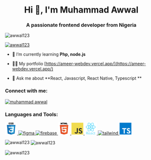 <h1 align="center">Hi 👋, I'm Muhammad Awwal</h1>
<h3 align="center">A passionate frontend developer from Nigeria</h3>

<p align="left"> <img src="https://komarev.com/ghpvc/?username=awwal123&label=Profile%20views&color=0e75b6&style=flat" alt="awwal123" /> </p>

<p align="left"> <a href="https://github.com/ryo-ma/github-profile-trophy"><img src="https://github-profile-trophy.vercel.app/?username=awwal123" alt="awwal123" /></a> </p>

- 🌱 I’m currently learning **Php, node.js**

- 👨‍💻 My portfolio [https://ameer-webdev.vercel.app/](https://ameer-webdev.vercel.app/)

- 💬 Ask me about **React, Javascript, React Native, Typescript **

<h3 align="left">Connect with me:</h3>
<p align="left">
<a href="https://linkedin.com/in/muhammad awwal" target="blank"><img align="center" src="https://raw.githubusercontent.com/rahuldkjain/github-profile-readme-generator/master/src/images/icons/Social/linked-in-alt.svg" alt="muhammad awwal" height="30" width="40" /></a>
</p>

<h3 align="left">Languages and Tools:</h3>
<p align="left"> <a href="https://www.w3schools.com/css/" target="_blank" rel="noreferrer"> <img src="https://raw.githubusercontent.com/devicons/devicon/master/icons/css3/css3-original-wordmark.svg" alt="css3" width="40" height="40"/> </a> <a href="https://www.figma.com/" target="_blank" rel="noreferrer"> <img src="https://www.vectorlogo.zone/logos/figma/figma-icon.svg" alt="figma" width="40" height="40"/> </a> <a href="https://firebase.google.com/" target="_blank" rel="noreferrer"> <img src="https://www.vectorlogo.zone/logos/firebase/firebase-icon.svg" alt="firebase" width="40" height="40"/> </a> <a href="https://www.w3.org/html/" target="_blank" rel="noreferrer"> <img src="https://raw.githubusercontent.com/devicons/devicon/master/icons/html5/html5-original-wordmark.svg" alt="html5" width="40" height="40"/> </a> <a href="https://developer.mozilla.org/en-US/docs/Web/JavaScript" target="_blank" rel="noreferrer"> <img src="https://raw.githubusercontent.com/devicons/devicon/master/icons/javascript/javascript-original.svg" alt="javascript" width="40" height="40"/> </a> <a href="https://reactjs.org/" target="_blank" rel="noreferrer"> <img src="https://raw.githubusercontent.com/devicons/devicon/master/icons/react/react-original-wordmark.svg" alt="react" width="40" height="40"/> </a> <a href="https://tailwindcss.com/" target="_blank" rel="noreferrer"> <img src="https://www.vectorlogo.zone/logos/tailwindcss/tailwindcss-icon.svg" alt="tailwind" width="40" height="40"/> </a> <a href="https://www.typescriptlang.org/" target="_blank" rel="noreferrer"> <img src="https://raw.githubusercontent.com/devicons/devicon/master/icons/typescript/typescript-original.svg" alt="typescript" width="40" height="40"/> </a> </p>

<p><img align="left" src="https://github-readme-stats.vercel.app/api/top-langs?username=awwal123&show_icons=true&locale=en&layout=compact" alt="awwal123" /></p>

<p>&nbsp;<img align="center" src="https://github-readme-stats.vercel.app/api?username=awwal123&show_icons=true&locale=en" alt="awwal123" /></p>

<p><img align="center" src="https://github-readme-streak-stats.herokuapp.com/?user=awwal123&" alt="awwal123" /></p>
